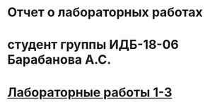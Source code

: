 # Отчет о лабораторных работах 
# студент группы ИДБ-18-06 Барабанова А.С.
# [Лабораторные работы 1-3](https://github.com/anrabana/anrabana.github.io/wiki/Отчет-Лабораторная-работа-1-3)
